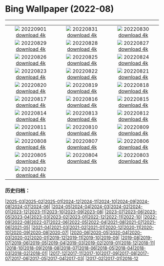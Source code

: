 # Bing Wallpaper (2022-08)
**************
| | | |
|:-:|:-:|:-:|
| ![](https://www.bing.com/th?id=OHR.BlueLinckia_EN-US7078787133_1920x1080.jpg) 20220901 [download 4k](https://www.bing.com/th?id=OHR.BlueLinckia_EN-US7078787133_UHD.jpg) | ![](https://www.bing.com/th?id=OHR.Migliarino_EN-US6999892958_1920x1080.jpg) 20220831 [download 4k](https://www.bing.com/th?id=OHR.Migliarino_EN-US6999892958_UHD.jpg) | ![](https://www.bing.com/th?id=OHR.EstoniaBaltic_EN-US6923966670_1920x1080.jpg) 20220830 [download 4k](https://www.bing.com/th?id=OHR.EstoniaBaltic_EN-US6923966670_UHD.jpg) |
| ![](https://www.bing.com/th?id=OHR.BeardedTit_EN-US6692547915_1920x1080.jpg) 20220829 [download 4k](https://www.bing.com/th?id=OHR.BeardedTit_EN-US6692547915_UHD.jpg) | ![](https://www.bing.com/th?id=OHR.MSHV_EN-US5482864526_1920x1080.jpg) 20220828 [download 4k](https://www.bing.com/th?id=OHR.MSHV_EN-US5482864526_UHD.jpg) | ![](https://www.bing.com/th?id=OHR.PeljesacWind_EN-US5380116190_1920x1080.jpg) 20220827 [download 4k](https://www.bing.com/th?id=OHR.PeljesacWind_EN-US5380116190_UHD.jpg) |
| ![](https://www.bing.com/th?id=OHR.CascadesNP_EN-US3684575794_1920x1080.jpg) 20220826 [download 4k](https://www.bing.com/th?id=OHR.CascadesNP_EN-US3684575794_UHD.jpg) | ![](https://www.bing.com/th?id=OHR.WheatField_EN-US3537753695_1920x1080.jpg) 20220825 [download 4k](https://www.bing.com/th?id=OHR.WheatField_EN-US3537753695_UHD.jpg) | ![](https://www.bing.com/th?id=OHR.MentonFrance_EN-US3424001829_1920x1080.jpg) 20220824 [download 4k](https://www.bing.com/th?id=OHR.MentonFrance_EN-US3424001829_UHD.jpg) |
| ![](https://www.bing.com/th?id=OHR.TenderMoment_EN-US3269942524_1920x1080.jpg) 20220823 [download 4k](https://www.bing.com/th?id=OHR.TenderMoment_EN-US3269942524_UHD.jpg) | ![](https://www.bing.com/th?id=OHR.CostadaMorte_EN-US3132736041_1920x1080.jpg) 20220822 [download 4k](https://www.bing.com/th?id=OHR.CostadaMorte_EN-US3132736041_UHD.jpg) | ![](https://www.bing.com/th?id=OHR.BearProof_EN-US2982363241_1920x1080.jpg) 20220821 [download 4k](https://www.bing.com/th?id=OHR.BearProof_EN-US2982363241_UHD.jpg) |
| ![](https://www.bing.com/th?id=OHR.SolarImpulse2_EN-US2864472613_1920x1080.jpg) 20220820 [download 4k](https://www.bing.com/th?id=OHR.SolarImpulse2_EN-US2864472613_UHD.jpg) | ![](https://www.bing.com/th?id=OHR.SourHerring_EN-US2672490827_1920x1080.jpg) 20220819 [download 4k](https://www.bing.com/th?id=OHR.SourHerring_EN-US2672490827_UHD.jpg) | ![](https://www.bing.com/th?id=OHR.AquarioNatural_EN-US2602910599_1920x1080.jpg) 20220818 [download 4k](https://www.bing.com/th?id=OHR.AquarioNatural_EN-US2602910599_UHD.jpg) |
| ![](https://www.bing.com/th?id=OHR.GreatWhiteRoller_EN-US2453743631_1920x1080.jpg) 20220817 [download 4k](https://www.bing.com/th?id=OHR.GreatWhiteRoller_EN-US2453743631_UHD.jpg) | ![](https://www.bing.com/th?id=OHR.ChittorgarhFort_EN-US2246278299_1920x1080.jpg) 20220816 [download 4k](https://www.bing.com/th?id=OHR.ChittorgarhFort_EN-US2246278299_UHD.jpg) | ![](https://www.bing.com/th?id=OHR.PantherChameleon_EN-US2150362477_1920x1080.jpg) 20220815 [download 4k](https://www.bing.com/th?id=OHR.PantherChameleon_EN-US2150362477_UHD.jpg) |
| ![](https://www.bing.com/th?id=OHR.BoundaryWaters_EN-US1592534087_1920x1080.jpg) 20220814 [download 4k](https://www.bing.com/th?id=OHR.BoundaryWaters_EN-US1592534087_UHD.jpg) | ![](https://www.bing.com/th?id=OHR.AmboseliElephants_EN-US1510486473_1920x1080.jpg) 20220813 [download 4k](https://www.bing.com/th?id=OHR.AmboseliElephants_EN-US1510486473_UHD.jpg) | ![](https://www.bing.com/th?id=OHR.MtTsubakuro_EN-US2985513957_1920x1080.jpg) 20220812 [download 4k](https://www.bing.com/th?id=OHR.MtTsubakuro_EN-US2985513957_UHD.jpg) |
| ![](https://www.bing.com/th?id=OHR.AnniversaryJTNP_EN-US2914674933_1920x1080.jpg) 20220811 [download 4k](https://www.bing.com/th?id=OHR.AnniversaryJTNP_EN-US2914674933_UHD.jpg) | ![](https://www.bing.com/th?id=OHR.CuevaManos_EN-US2810052050_1920x1080.jpg) 20220810 [download 4k](https://www.bing.com/th?id=OHR.CuevaManos_EN-US2810052050_UHD.jpg) | ![](https://www.bing.com/th?id=OHR.EsPantaleu_EN-US2555315913_1920x1080.jpg) 20220809 [download 4k](https://www.bing.com/th?id=OHR.EsPantaleu_EN-US2555315913_UHD.jpg) |
| ![](https://www.bing.com/th?id=OHR.SpringPoint_EN-US2439443308_1920x1080.jpg) 20220808 [download 4k](https://www.bing.com/th?id=OHR.SpringPoint_EN-US2439443308_UHD.jpg) | ![](https://www.bing.com/th?id=OHR.SFSaltFlats_EN-US2301713772_1920x1080.jpg) 20220807 [download 4k](https://www.bing.com/th?id=OHR.SFSaltFlats_EN-US2301713772_UHD.jpg) | ![](https://www.bing.com/th?id=OHR.MilitaryTattoo_EN-US2404986711_1920x1080.jpg) 20220806 [download 4k](https://www.bing.com/th?id=OHR.MilitaryTattoo_EN-US2404986711_UHD.jpg) |
| ![](https://www.bing.com/th?id=OHR.BangladeshWaterLilies_EN-US1994505786_1920x1080.jpg) 20220805 [download 4k](https://www.bing.com/th?id=OHR.BangladeshWaterLilies_EN-US1994505786_UHD.jpg) | ![](https://www.bing.com/th?id=OHR.RedneckedGrebe_EN-US1190259802_1920x1080.jpg) 20220804 [download 4k](https://www.bing.com/th?id=OHR.RedneckedGrebe_EN-US1190259802_UHD.jpg) | ![](https://www.bing.com/th?id=OHR.HickmanBridge_EN-US1087333208_1920x1080.jpg) 20220803 [download 4k](https://www.bing.com/th?id=OHR.HickmanBridge_EN-US1087333208_UHD.jpg) |
| ![](https://www.bing.com/th?id=OHR.LavaTube_EN-US0984183891_1920x1080.jpg) 20220802 [download 4k](https://www.bing.com/th?id=OHR.LavaTube_EN-US0984183891_UHD.jpg) |  |  |

### 历史归档：

|[2025-03](/../2025-03/2025-03.md)|[2025-02](/../2025-02/2025-02.md)|[2025-01](/../2025-01/2025-01.md)|[2024-12](/../2024-12/2024-12.md)|[2024-11](/../2024-11/2024-11.md)|[2024-10](/../2024-10/2024-10.md)|[2024-09](/../2024-09/2024-09.md)|[2024-08](/../2024-08/2024-08.md)|[2024-07](/../2024-07/2024-07.md)|[2024-06](/../2024-06/2024-06.md)|
|[2024-05](/../2024-05/2024-05.md)|[2024-04](/../2024-04/2024-04.md)|[2024-03](/../2024-03/2024-03.md)|[2024-02](/../2024-02/2024-02.md)|[2024-01](/../2024-01/2024-01.md)|[2023-12](/../2023-12/2023-12.md)|[2023-11](/../2023-11/2023-11.md)|[2023-10](/../2023-10/2023-10.md)|[2023-09](/../2023-09/2023-09.md)|[2023-08](/../2023-08/2023-08.md)|
|[2023-07](/../2023-07/2023-07.md)|[2023-06](/../2023-06/2023-06.md)|[2023-05](/../2023-05/2023-05.md)|[2023-04](/../2023-04/2023-04.md)|[2023-03](/../2023-03/2023-03.md)|[2023-02](/../2023-02/2023-02.md)|[2023-01](/../2023-01/2023-01.md)|[2022-12](/../2022-12/2022-12.md)|[2022-11](/../2022-11/2022-11.md)|[2022-10](/../2022-10/2022-10.md)|
|[2022-09](/../2022-09/2022-09.md)|[2022-08](/2022-08.md)|[2022-07](/../2022-07/2022-07.md)|[2022-06](/../2022-06/2022-06.md)|[2022-05](/../2022-05/2022-05.md)|[2022-04](/../2022-04/2022-04.md)|[2021-08](/../2021-08/2021-08.md)|[2021-07](/../2021-07/2021-07.md)|[2021-06](/../2021-06/2021-06.md)|[2021-05](/../2021-05/2021-05.md)|
|[2021-04](/../2021-04/2021-04.md)|[2021-03](/../2021-03/2021-03.md)|[2021-02](/../2021-02/2021-02.md)|[2021-01](/../2021-01/2021-01.md)|[2020-12](/../2020-12/2020-12.md)|[2020-11](/../2020-11/2020-11.md)|[2020-10](/../2020-10/2020-10.md)|[2020-09](/../2020-09/2020-09.md)|[2020-08](/../2020-08/2020-08.md)|[2020-07](/../2020-07/2020-07.md)|
|[2020-06](/../2020-06/2020-06.md)|[2020-05](/../2020-05/2020-05.md)|[2020-04](/../2020-04/2020-04.md)|[2020-03](/../2020-03/2020-03.md)|[2020-02](/../2020-02/2020-02.md)|[2020-01](/../2020-01/2020-01.md)|[2019-12](/../2019-12/2019-12.md)|[2019-11](/../2019-11/2019-11.md)|[2019-10](/../2019-10/2019-10.md)|[2019-09](/../2019-09/2019-09.md)|
|[2019-08](/../2019-08/2019-08.md)|[2019-07](/../2019-07/2019-07.md)|[2019-06](/../2019-06/2019-06.md)|[2019-05](/../2019-05/2019-05.md)|[2019-04](/../2019-04/2019-04.md)|[2019-03](/../2019-03/2019-03.md)|[2019-02](/../2019-02/2019-02.md)|[2019-01](/../2019-01/2019-01.md)|[2018-12](/../2018-12/2018-12.md)|[2018-11](/../2018-11/2018-11.md)|
|[2018-10](/../2018-10/2018-10.md)|[2018-09](/../2018-09/2018-09.md)|[2018-08](/../2018-08/2018-08.md)|[2018-07](/../2018-07/2018-07.md)|[2018-06](/../2018-06/2018-06.md)|[2018-05](/../2018-05/2018-05.md)|[2018-04](/../2018-04/2018-04.md)|[2018-03](/../2018-03/2018-03.md)|[2018-02](/../2018-02/2018-02.md)|[2018-01](/../2018-01/2018-01.md)|
|[2017-12](/../2017-12/2017-12.md)|[2017-11](/../2017-11/2017-11.md)|[2017-10](/../2017-10/2017-10.md)|[2017-09](/../2017-09/2017-09.md)|[2017-08](/../2017-08/2017-08.md)|[2017-07](/../2017-07/2017-07.md)|[2017-06](/../2017-06/2017-06.md)|[2017-05](/../2017-05/2017-05.md)|[2017-04](/../2017-04/2017-04.md)|[2017-03](/../2017-03/2017-03.md)|
|[2017-02](/../2017-02/2017-02.md)|[2017-01](/../2017-01/2017-01.md)|[2016-12](/../2016-12/2016-12.md)